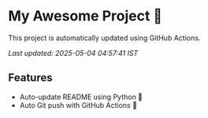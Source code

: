# My Awesome Project 🚀

This project is automatically updated using GitHub Actions.

_Last updated: 2025-05-04 04:57:41 IST_

## Features
- Auto-update README using Python 🐍
- Auto Git push with GitHub Actions 🤖
